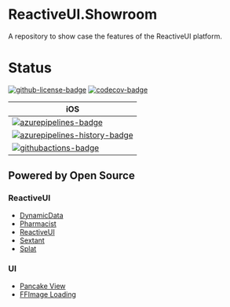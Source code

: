 # ReactiveUI.Showroom
A repository to show case the features of the ReactiveUI platform.

# Status

[![github-license-badge]][github-license]
[![codecov-badge]][codecov]

| iOS                                                       |
| --------------------------------------------------------- |
| [![azurepipelines-badge]][azurepipelines]                 |
| [![azurepipelines-history-badge]][azurepipelines-history] |
| [![githubactions-badge]][githubactions]                   |

## Powered by Open Source

### ReactiveUI 
- [DynamicData](https://github.com/reactiveui/DynamicData)
- [Pharmacist](https://github.com/reactiveui/Pharmacist)
- [ReactiveUI](https://github.com/reactiveui/ReactiveUI)
- [Sextant](https://github.com/reactiveui/Sextant)
- [Splat](https://github.com/reactiveui/splat)

### UI
- [Pancake View](https://github.com/sthewissen/Xamarin.Forms.PancakeView)
- [FFImage Loading](https://github.com/luberda-molinet/FFImageLoading)

[github-license]: https://github.com/rlittlesii/ReactiveUI.Showroom/blob/master/LICENSE
[github-license-badge]: https://img.shields.io/github/license/rlittlesii/ReactiveUI.Showroom.svg?style=flat 'License'
[codecov]: https://codecov.io/gh/rlittlesii/ReactiveUI.Showroom
[codecov-badge]: https://img.shields.io/codecov/c/github/rlittlesii/ReactiveUI.Showroom.svg?color=E03997&label=codecov&logo=codecov&logoColor=E03997&style=flat 'Code Coverage'
[azurepipelines]: https://dev.azure.com/rlittlesii/github/_build/latest?definitionId=18&branchName=master
[azurepipelines-badge]: https://img.shields.io/azure-devops/build/rlittlesii/github/18.svg?color=98C6FF&label=azure%20pipelines&logo=azuredevops&logoColor=98C6FF&style=flat 'Azure Pipelines Status'
[azurepipelines-history]: https://dev.azure.com/rlittlesii/github/_build?definitionId=18&branchName=master
[azurepipelines-history-badge]: https://buildstats.info/azurepipelines/chart/rlittlesii/github/18?includeBuildsFromPullRequest=false 'Azure Pipelines History'
[githubactions-badge]: https://github.com/RLittlesII/ReactiveUI.Showroom/workflows/Actions/badge.svg
[githubactions]: https://github.com/RLittlesII/ReactiveUI.Showroom/actions